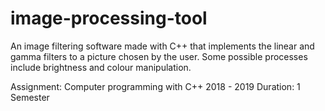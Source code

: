 # image-processing-tool
An image filtering software made with C++ that implements the linear and gamma filters to a picture chosen by the user. 
Some possible processes include brightness and colour manipulation.

Assignment: Computer programming with C++ 2018 - 2019
Duration: 1 Semester

